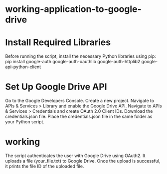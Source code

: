 # working-application-to-google-drive

# Install Required Libraries
Before running the script, install the necessary Python libraries using pip:
 pip install google-auth google-auth-oauthlib google-auth-httplib2 google-api-python-client

# Set Up Google Drive API
Go to the Google Developers Console.
Create a new project.
Navigate to APIs & Services > Library and enable the Google Drive API.
Navigate to APIs & Services > Credentials and create OAuth 2.0 Client IDs.
Download the credentials.json file.
Place the credentials.json file in the same folder as your Python script.
# working 
The script authenticates the user with Google Drive using OAuth2.
It uploads a file (your_file.txt) to Google Drive.
Once the upload is successful, it prints the file ID of the uploaded file.
